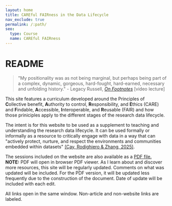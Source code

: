 ```yaml
---
layout: home
title: CAREful FAIRness in the Data Lifecycle
nav_exclude: true
permalink: /:path/
seo:
  type: Course
  name: CAREful FAIRness 
---
```


# README

> "My positionality was as not being marginal, but perhaps being part of a complex, dynamic, gorgeous, hard-fought, hard-earned, necessary and unfolding history." - Legacy Russell, [*On Footnotes*](https://www.veralistcenter.org/events/aica-usa-distinguished-critic-lecture-legacy-russell) [video lecture]

This site features a curriculum developed around the Principles of **C**ollective benefit, **A**uthority to control, **R**esponsibility, and **E**thics (CARE) and **F**indable, **A**ccessible, **I**nteroperable, and **R**eusable (FAIR) and how those priniciples apply to the different stages of the research data lifecycle.

The intent is for this website to be used as a supplement to teaching and understanding the research data lifecycle. It can be used formally or informally as a resource to critically engage with data in a way that can "actively protect, nurture, and respect the environments and communities embedded within datasets" [(Çay, Rodighiero & Zhang, 2025)][1].

The sessions included on the website are also available as a <a href="assets/images/CAREfulFAIRness.pdf" class="image fit">PDF file.</a> **NOTE:** PDF will open in browser PDF viewer. As I learn about and discover more resources, this site will be regularly updated. Comments on what was updated will be included. For the PDF version, it will be updated less frequently due to the construction of the document. Date of update will be included with each edit.



All links open in the same window. Non-article and non-website links are labeled.



[1]: https://nightingaledvs.com/visualizing-as-a-form-of-collective-care/ "Visualizing as a Form of Collective Care"
